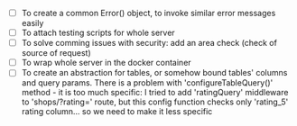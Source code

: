 - [ ] To create a common Error() object, to invoke similar error messages easily
- [ ] To attach testing scripts for whole server
- [ ] To solve comming issues with security: add an area check (check of source of request)
- [ ] To wrap whole server in the docker container
- [ ] To create an abstraction for tables, or somehow bound tables' columns and query params. There is a problem with 'configureTableQuery()' method - it is too much specific: I tried to add 'ratingQuery' middleware to 'shops/?rating=' route, but this config function checks only 'rating_5' rating column... so we need to make it less specific